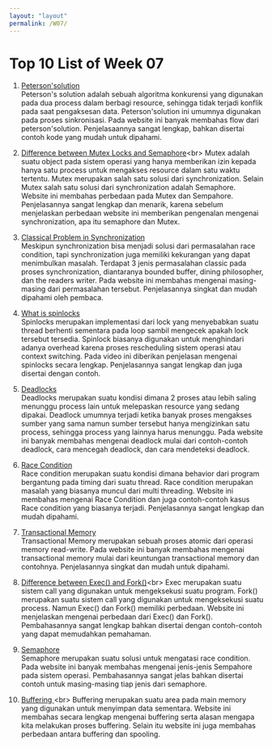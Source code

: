 ```yaml
---
layout: "layout"
permalink: /W07/
---
```


# Top 10 List of Week 07

1. [Peterson'solution](https://www.geeksforgeeks.org/petersons-algorithm-in-process-synchronization/)<br>
Peterson's solution adalah sebuah algoritma konkurensi yang digunakan pada dua process dalam berbagi resource, sehingga tidak terjadi konflik pada saat pengaksesan data. Peterson'solution ini umumnya digunakan pada proses sinkronisasi. Pada website ini banyak membahas flow dari peterson'solution. Penjelasaannya sangat lengkap, bahkan disertai contoh kode yang mudah untuk dipahami.

2. [Difference between Mutex Locks and Semaphore](https://afteracademy.com/blog/difference-between-mutex-and-semaphore-in-operating-system#:~:text=Mutex%20or%20Mutual%20Exclusion%20Object,handle%20the%20critical%20section%20problem.)<br>
Mutex adalah suatu object pada sistem operasi yang hanya memberikan izin kepada hanya satu process untuk mengakses resource dalam satu waktu tertentu. Mutex merupakan salah satu solusi dari synchronization. Selain Mutex salah satu solusi dari synchronization adalah Semaphore. Website ini membahas perbedaan pada Mutex dan Sempahore. Penjelasannya sangat lengkap dan menarik, karena sebelum menjelaskan perbedaan website ini memberikan pengenalan mengenai synchronization, apa itu semaphore dan Mutex.

3. [Classical Problem in Synchronization ](https://www.studytonight.com/operating-system/classical-problems-of-synchronization)<br>
Meskipun synchronization bisa menjadi solusi dari permasalahan race condition, tapi synchronization juga memiliki kekurangan yang dapat menimbulkan masalah. Terdapat 3 jenis permasalahan classic pada proses synchronization, diantaranya bounded buffer, dining philosopher, dan the readers writer. Pada website ini membahas mengenai masing-masing dari permasalahan tersebut. Penjelasannya singkat dan mudah dipahami oleh pembaca. 

4. [What is spinlocks](https://www.youtube.com/watch?v=cEcNLfXEaZs)<br>
Spinlocks merupakan implementasi dari lock yang menyebabkan suatu thread berhenti sementara pada loop sambil mengecek apakah lock tersebut tersedia. Spinlock biasanya digunakan untuk menghindari adanya overhead karena proses rescheduling sistem operasi atau context switching. Pada video ini diberikan penjelasan mengenai spinlocks secara lengkap. Penjelasannya sangat lengkap dan juga disertai dengan contoh.

5. [Deadlocks](https://www.guru99.com/deadlock-in-operating-system.html)<br>
Deadlocks merupakan suatu kondisi dimana 2 proses atau lebih saling menunggu process lain untuk melepaskan resource yang sedang dipakai. Deadlock umumnya terjadi ketika banyak proses mengakses sumber yang sama namun sumber tersebut hanya mengizinkan satu process, sehingga process yang lainnya harus menunggu. Pada website ini banyak membahas mengenai deadlock mulai dari contoh-contoh deadlock, cara mencegah deadlock, dan cara mendeteksi deadlock.

6. [Race Condition](https://www.baeldung.com/cs/race-conditions)<br>
Race condition merupakan suatu kondisi dimana behavior dari program bergantung pada timing dari suatu thread. Race condition merupakan masalah yang biasanya muncul dari multi threading. Website ini membahas mengenai Race Condition dan juga contoh-contoh kasus Race condition yang biasanya terjadi. Penjelasannya sangat lengkap dan mudah dipahami.

7. [Transactional Memory](https://www.tutorialspoint.com/transactional-memory)<br>
Transactional Memory merupakan sebuah proses atomic dari operasi memory read-write. Pada website ini banyak membahas mengenai transactional memory mulai dari keuntungan transactional memory dan contohnya. Penjelasannya singkat dan mudah untuk dipahami.

8. [Difference between Exec() and Fork()](https://www.geeksforgeeks.org/difference-fork-exec/#:~:text=fork%20starts%20a%20new%20process,is%20an%20exec()%20error.)<br>
Exec merupakan suatu sistem call yang digunakan untuk mengeksekusi suatu program. Fork() merupakan suatu sistem call yang digunakan untuk mengeksekusi suatu process. Namun Exec() dan Fork() memiliki perbedaan. Website ini menjelaskan mengenai perbedaan dari Exec() dan Fork(). Pembahasannya sangat lengkap bahkan disertai dengan contoh-contoh yang dapat memudahkan pemahaman.

9. [Semaphore](https://www.gatevidyalay.com/semaphore-semaphore-in-os-counting-semaphore/)<br>
Semaphore merupakan suatu solusi untuk mengatasi race condition. Pada website ini banyak membahas mengenai jenis-jenis Sempahore pada sistem operasi. Pembahasannya sangat jelas bahkan disertai contoh untuk masing-masing tiap jenis dari semaphore.

10. [Buffering ](https://techdifferences.com/difference-between-spooling-and-buffering-in-os.html#:~:text=Definition%20of%20Buffering&text=The%20buffer%20is%20an%20area,from%20one%20place%20to%20another.)<br>
Buffering merupakan suatu area pada main memory yang digunakan untuk menyimpan data sementara. Website ini membahas secara lengkap mengenai buffering serta alasan mengapa kita melakukan proses buffering. Selain itu website ini juga membahas perbedaan antara buffering dan spooling.
